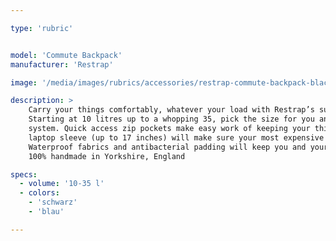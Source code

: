 ```yaml
---

type: 'rubric'


model: 'Commute Backpack'
manufacturer: 'Restrap'

image: '/media/images/rubrics/accessories/restrap-commute-backpack-black.jpeg'

description: >
    Carry your things comfortably, whatever your load with Restrap’s super functional backpack.
    Starting at 10 litres up to a whopping 35, pick the size for you and adjust using our compression 
    system. Quick access zip pockets make easy work of keeping your things safe, whilst the internal 
    laptop sleeve (up to 17 inches) will make sure your most expensive item is always secure.
    Waterproof fabrics and antibacterial padding will keep you and your bag fresh and dry.
    100% handmade in Yorkshire, England

specs:
  - volume: '10-35 l'
  - colors:
    - 'schwarz'
    - 'blau'

---
```

